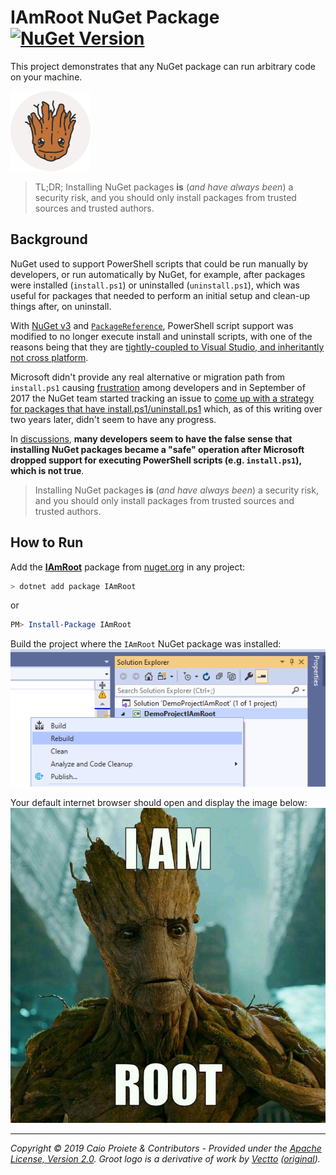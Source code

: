 # IAmRoot NuGet Package [![NuGet Version](http://img.shields.io/nuget/v/IAmRoot.svg?style=flat)](https://www.nuget.org/packages/IAmRoot/)

This project demonstrates that any NuGet package can run arbitrary code on your machine.

![I Am Root logo](assets/i-am-root-nuget-package-nuget.png)

> TL;DR; Installing NuGet packages **is** (_and have always been_) a security risk, and you should only install packages from trusted sources and trusted authors.


## Background

NuGet used to support PowerShell scripts that could be run manually by developers, or run automatically by NuGet, for example, after packages were installed (`install.ps1`) or uninstalled (`uninstall.ps1`), which was useful for packages that needed to perform an initial setup and clean-up things after, on uninstall.

With [NuGet v3](https://devblogs.microsoft.com/nuget/NuGet-3-What-and-Why/) and [`PackageReference`](https://devblogs.microsoft.com/nuget/NuGet-now-fully-integrated-into-MSBuild/), PowerShell script support was modified to no longer execute install and uninstall scripts, with one of the reasons being that they are [tightly-coupled to Visual Studio, and inheritantly not cross platform](https://twitter.com/terrajobst/status/1168206087402610688).

Microsoft didn't provide any real alternative or migration path from `install.ps1` causing [frustration](https://github.com/NuGet/Home/issues/6330) among developers and in September of 2017 the NuGet team started tracking an issue to [come up with a strategy for packages that have install.ps1/uninstall.ps1](https://github.com/NuGet/Home/issues/5963) which, as of this writing over two years later, didn't seem to have any progress.

In [discussions](https://github.com/NuGet/Home/issues/6330), **many developers seem to have the false sense that installing NuGet packages became a "safe" operation after Microsoft dropped support for executing PowerShell scripts (e.g. `install.ps1`), which is not true**.

> Installing NuGet packages **is** (_and have always been_) a security risk, and you should only install packages from trusted sources and trusted authors.


## How to Run

Add the **[IAmRoot](https://www.nuget.org/packages/IAmRoot/)** package from [nuget.org](https://www.nuget.org/packages/IAmRoot/) in any project:

```powershell
> dotnet add package IAmRoot
```
or
```powershell
PM> Install-Package IAmRoot
```

Build the project where the `IAmRoot` NuGet package was installed:
![Build project screenshot](assets/build-project-visual-studio.png)


Your default internet browser should open and display the image below:
![I Am Root image](assets/i-am-root.jpg)


---

_Copyright &copy; 2019 Caio Proiete & Contributors - Provided under the [Apache License, Version 2.0](http://apache.org/licenses/LICENSE-2.0.html). Groot logo is a derivative of work by [Vectto](https://www.iconfinder.com/vectto) ([original](https://www.iconfinder.com/icons/2624888/fighting_free_free_groot_super_hero_icon))._
